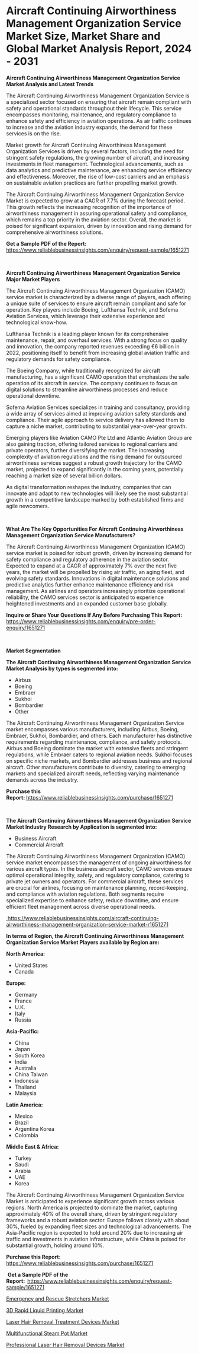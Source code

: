 <p><h1>Aircraft Continuing Airworthiness Management Organization Service Market Size, Market Share and Global Market Analysis Report, 2024 - 2031</h1></p><p><strong>Aircraft Continuing Airworthiness Management Organization Service Market Analysis and Latest Trends</strong></p>
<p><p>The Aircraft Continuing Airworthiness Management Organization Service is a specialized sector focused on ensuring that aircraft remain compliant with safety and operational standards throughout their lifecycle. This service encompasses monitoring, maintenance, and regulatory compliance to enhance safety and efficiency in aviation operations. As air traffic continues to increase and the aviation industry expands, the demand for these services is on the rise.</p><p>Market growth for Aircraft Continuing Airworthiness Management Organization Services is driven by several factors, including the need for stringent safety regulations, the growing number of aircraft, and increasing investments in fleet management. Technological advancements, such as data analytics and predictive maintenance, are enhancing service efficiency and effectiveness. Moreover, the rise of low-cost carriers and an emphasis on sustainable aviation practices are further propelling market growth.</p><p>The Aircraft Continuing Airworthiness Management Organization Service Market is expected to grow at a CAGR of 7.7% during the forecast period. This growth reflects the increasing recognition of the importance of airworthiness management in assuring operational safety and compliance, which remains a top priority in the aviation sector. Overall, the market is poised for significant expansion, driven by innovation and rising demand for comprehensive airworthiness solutions.</p></p>
<p><strong>Get a Sample PDF of the Report:&nbsp;</strong> <a href="https://www.reliablebusinessinsights.com/enquiry/request-sample/1651271?utm_campaign=62&utm_medium=2&utm_source=Github&utm_content=ia&utm_term=08122024&utm_id=aircraft-continuing-airworthiness-management-organization-service">https://www.reliablebusinessinsights.com/enquiry/request-sample/1651271</a></p>
<p>&nbsp;</p>
<p><strong>Aircraft Continuing Airworthiness Management Organization Service Major Market Players</strong></p>
<p><p>The Aircraft Continuing Airworthiness Management Organization (CAMO) service market is characterized by a diverse range of players, each offering a unique suite of services to ensure aircraft remain compliant and safe for operation. Key players include Boeing, Lufthansa Technik, and Sofema Aviation Services, which leverage their extensive experience and technological know-how.</p><p>Lufthansa Technik is a leading player known for its comprehensive maintenance, repair, and overhaul services. With a strong focus on quality and innovation, the company reported revenues exceeding €6 billion in 2022, positioning itself to benefit from increasing global aviation traffic and regulatory demands for safety compliance.</p><p>The Boeing Company, while traditionally recognized for aircraft manufacturing, has a significant CAMO operation that emphasizes the safe operation of its aircraft in service. The company continues to focus on digital solutions to streamline airworthiness processes and reduce operational downtime.</p><p>Sofema Aviation Services specializes in training and consultancy, providing a wide array of services aimed at improving aviation safety standards and compliance. Their agile approach to service delivery has allowed them to capture a niche market, contributing to substantial year-over-year growth.</p><p>Emerging players like Aviation CAMO Pte Ltd and Atlantic Aviation Group are also gaining traction, offering tailored services to regional carriers and private operators, further diversifying the market. The increasing complexity of aviation regulations and the rising demand for outsourced airworthiness services suggest a robust growth trajectory for the CAMO market, projected to expand significantly in the coming years, potentially reaching a market size of several billion dollars.</p><p>As digital transformation reshapes the industry, companies that can innovate and adapt to new technologies will likely see the most substantial growth in a competitive landscape marked by both established firms and agile newcomers.</p></p>
<p>&nbsp;</p>
<p><strong>What Are The Key Opportunities For Aircraft Continuing Airworthiness Management Organization Service Manufacturers?</strong></p>
<p><p>The Aircraft Continuing Airworthiness Management Organization (CAMO) service market is poised for robust growth, driven by increasing demand for safety compliance and regulatory adherence in the aviation sector. Expected to expand at a CAGR of approximately 7% over the next five years, the market will be propelled by rising air traffic, an aging fleet, and evolving safety standards. Innovations in digital maintenance solutions and predictive analytics further enhance maintenance efficiency and risk management. As airlines and operators increasingly prioritize operational reliability, the CAMO services sector is anticipated to experience heightened investments and an expanded customer base globally.</p></p>
<p><strong>Inquire or Share Your Questions If Any Before Purchasing This Report:</strong> <a href="https://www.reliablebusinessinsights.com/enquiry/pre-order-enquiry/1651271?utm_campaign=62&utm_medium=2&utm_source=Github&utm_content=ia&utm_term=08122024&utm_id=aircraft-continuing-airworthiness-management-organization-service">https://www.reliablebusinessinsights.com/enquiry/pre-order-enquiry/1651271</a></p>
<p>&nbsp;</p>
<p><strong>Market Segmentation</strong></p>
<p><strong>The Aircraft Continuing Airworthiness Management Organization Service Market Analysis by types is segmented into:</strong></p>
<p><ul><li>Airbus</li><li>Boeing</li><li>Embraer</li><li>Sukhoi</li><li>Bombardier</li><li>Other</li></ul></p>
<p><p>The Aircraft Continuing Airworthiness Management Organization Service market encompasses various manufacturers, including Airbus, Boeing, Embraer, Sukhoi, Bombardier, and others. Each manufacturer has distinctive requirements regarding maintenance, compliance, and safety protocols. Airbus and Boeing dominate the market with extensive fleets and stringent regulations, while Embraer caters to regional aviation needs. Sukhoi focuses on specific niche markets, and Bombardier addresses business and regional aircraft. Other manufacturers contribute to diversity, catering to emerging markets and specialized aircraft needs, reflecting varying maintenance demands across the industry.</p></p>
<p><strong>Purchase this Report:&nbsp;</strong><a href="https://www.reliablebusinessinsights.com/purchase/1651271?utm_campaign=62&utm_medium=2&utm_source=Github&utm_content=ia&utm_term=08122024&utm_id=aircraft-continuing-airworthiness-management-organization-service">https://www.reliablebusinessinsights.com/purchase/1651271</a></p>
<p>&nbsp;</p>
<p><strong>The Aircraft Continuing Airworthiness Management Organization Service Market Industry Research by Application is segmented into:</strong></p>
<p><ul><li>Business Aircraft</li><li>Commercial Aircraft</li></ul></p>
<p><p>The Aircraft Continuing Airworthiness Management Organization (CAMO) service market encompasses the management of ongoing airworthiness for various aircraft types. In the business aircraft sector, CAMO services ensure optimal operational integrity, safety, and regulatory compliance, catering to private jet owners and operators. For commercial aircraft, these services are crucial for airlines, focusing on maintenance planning, record-keeping, and compliance with aviation regulations. Both segments require specialized expertise to enhance safety, reduce downtime, and ensure efficient fleet management across diverse operational needs.</p></p>
<p><a href="https://www.reliablebusinessinsights.com/aircraft-continuing-airworthiness-management-organization-service-market-r1651271?utm_campaign=62&utm_medium=2&utm_source=Github&utm_content=ia&utm_term=08122024&utm_id=aircraft-continuing-airworthiness-management-organization-service">&nbsp;https://www.reliablebusinessinsights.com/aircraft-continuing-airworthiness-management-organization-service-market-r1651271</a></p>
<p><strong>In terms of Region, the Aircraft Continuing Airworthiness Management Organization Service Market Players available by Region are:</strong></p>
<p>
    <p> <strong> North America: </strong>
        <ul>
            <li>United States</li>
            <li>Canada</li>
        </ul>
        </p> 
    <p> <strong> Europe: </strong>
        <ul>
            <li>Germany</li>
            <li>France</li>
            <li>U.K.</li>
            <li>Italy</li>
            <li>Russia</li>
        </ul>
        </p> 
    <p> <strong> Asia-Pacific: </strong>
        <ul>
            <li>China</li>
            <li>Japan</li>
            <li>South Korea</li>
            <li>India</li>
            <li>Australia</li>
            <li>China Taiwan</li>
            <li>Indonesia</li>
            <li>Thailand</li>
            <li>Malaysia</li>
        </ul>
        </p> 
    <p> <strong> Latin America: </strong>
        <ul>
            <li>Mexico</li>
            <li>Brazil</li>
            <li>Argentina Korea</li>
            <li>Colombia</li>
        </ul>
        </p> 
    <p> <strong> Middle East & Africa: </strong>
        <ul>
            <li>Turkey</li>
            <li>Saudi</li>
            <li>Arabia</li>
            <li>UAE</li>
            <li>Korea</li>
        </ul>
    </p>
    </p>
<p><p>The Aircraft Continuing Airworthiness Management Organization Service Market is anticipated to experience significant growth across various regions. North America is projected to dominate the market, capturing approximately 40% of the overall share, driven by stringent regulatory frameworks and a robust aviation sector. Europe follows closely with about 30%, fueled by expanding fleet sizes and technological advancements. The Asia-Pacific region is expected to hold around 20% due to increasing air traffic and investments in aviation infrastructure, while China is poised for substantial growth, holding around 10%.</p></p>
<p><strong>Purchase this Report: </strong><a href="https://www.reliablebusinessinsights.com/purchase/1651271?utm_campaign=62&utm_medium=2&utm_source=Github&utm_content=ia&utm_term=08122024&utm_id=aircraft-continuing-airworthiness-management-organization-service">https://www.reliablebusinessinsights.com/purchase/1651271</a></p>
<p>&nbsp;<strong>Get a Sample PDF of the Report:&nbsp;&nbsp;</strong><a href="https://www.reliablebusinessinsights.com/enquiry/request-sample/1651271?utm_campaign=62&utm_medium=2&utm_source=Github&utm_content=ia&utm_term=08122024&utm_id=aircraft-continuing-airworthiness-management-organization-service">https://www.reliablebusinessinsights.com/enquiry/request-sample/1651271</a></p>
<p><strong></strong></p>
<p><p><a href="https://www.linkedin.com/pulse/analyzing-emergency-rescue-stretchers-market-growth-xy5uf?utm_campaign=62&utm_medium=2&utm_source=Github&utm_content=ia&utm_term=08122024&utm_id=aircraft-continuing-airworthiness-management-organization-service">Emergency and Rescue Stretchers Market</a></p><p><a href="https://github.com/manesros8/Market-Research-Report-List-1/blob/main/3d-rapid-liquid-printing-market.md?utm_campaign=62&utm_medium=2&utm_source=Github&utm_content=ia&utm_term=08122024&utm_id=aircraft-continuing-airworthiness-management-organization-service">3D Rapid Liquid Printing Market</a></p><p><a href="https://www.linkedin.com/pulse/success-formula-growing-laser-hair-removal-treatment-wljyf?utm_campaign=62&utm_medium=2&utm_source=Github&utm_content=ia&utm_term=08122024&utm_id=aircraft-continuing-airworthiness-management-organization-service">Laser Hair Removal Treatment Devices Market</a></p><p><a href="https://github.com/WashimHussain441/Market-Research-Report-List-1/blob/main/multifunctional-steam-pot-market.md?utm_campaign=62&utm_medium=2&utm_source=Github&utm_content=ia&utm_term=08122024&utm_id=aircraft-continuing-airworthiness-management-organization-service">Multifunctional Steam Pot Market</a></p><p><a href="https://www.linkedin.com/pulse/professional-laser-hair-removal-devices-market-report-n2onc?utm_campaign=62&utm_medium=2&utm_source=Github&utm_content=ia&utm_term=08122024&utm_id=aircraft-continuing-airworthiness-management-organization-service">Professional Laser Hair Removal Devices Market</a></p></p>
